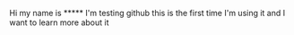 Hi my name is ***** I'm testing github this is the first time I'm using it and I want to learn more about it
